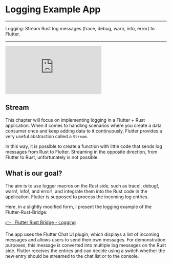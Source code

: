 # Logging Example App

---

Logging: Stream Rust log messages (trace, debug, warn, info, error) to Flutter.

---

<iframe 
    class="video"  
    src="https://youtu.be/9b90BfrJVDI" 
    title="LOGGING EXAMPLE using Flutter, Rust and the Flutter-Rust-Bridge" 
    frameborder="0" 
    allow="accelerometer; autoplay; clipboard-write; encrypted-media; gyroscope; picture-in-picture; web-share" 
    allowfullscreen>
</iframe>

## Stream

This chapter will focus on implementing logging in a Flutter + Rust application. When it comes to handling scenarios where you create a data consumer once and keep adding data to it continuously, Flutter provides a very useful abstraction called a `Stream`.

In this way, it is possible to create a function with little code that sends log messages from Rust to Flutter. Streaming in the opposite direction, from Flutter to Rust, unfortunately is not possible.

## What is our goal?

The aim is to use logger macros on the Rust side, such as trace!, debug!, warn!, info!, and error!, and integrate them into the Rust code in the application. Flutter is supposed to process the incoming log entries.

Here, in a slightly modified form, I present the logging example of the Flutter-Rust-Bridge:

<a href="https://cjycode.com/flutter_rust_bridge/feature/logging.html" target="_blank">👉 &nbsp; Flutter Rust Bridge - Logging</a>

The app uses the Flutter Chat UI plugin, which displays a list of incoming messages and allows users to send their own messages. For demonstration purposes, this message is converted into multiple log messages on the Rust side. Flutter receives the entries and can decide using a switch whether the new entry should be streamed to the chat list or to the console.
